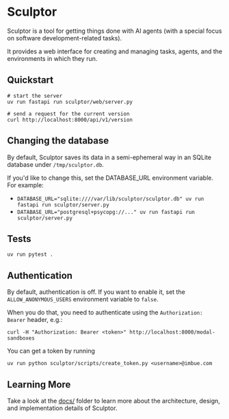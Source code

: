 # Sculptor

Sculptor is a tool for getting things done with AI agents (with a special focus on software development-related tasks).

It provides a web interface for creating and managing tasks, agents, and the environments in which they run.

## Quickstart

```
# start the server
uv run fastapi run sculptor/web/server.py

# send a request for the current version
curl http://localhost:8000/api/v1/version
```

## Changing the database

By default, Sculptor saves its data in a semi-ephemeral way in an SQLite database under `/tmp/sculptor.db`.

If you'd like to change this, set the DATABASE_URL environment variable. For example:

- `DATABASE_URL="sqlite:////var/lib/sculptor/sculptor.db" uv run fastapi run sculptor/server.py`
- `DATABASE_URL="postgresql+psycopg://..." uv run fastapi run sculptor/server.py`

## Tests

```
uv run pytest .
```


## Authentication

By default, authentication is off. If you want to enable it, set the `ALLOW_ANONYMOUS_USERS` environment variable to `false`.

When you do that, you need to authenticate using the `Authorization: Bearer` header, e.g.:

```
curl -H "Authorization: Bearer <token>" http://localhost:8000/modal-sandboxes
```

You can get a token by running

```
uv run python sculptor/scripts/create_token.py <username>@imbue.com
```

## Learning More

Take a look at the [docs/](docs/README.md) folder to learn more about the architecture, design, and implementation details of Sculptor.
